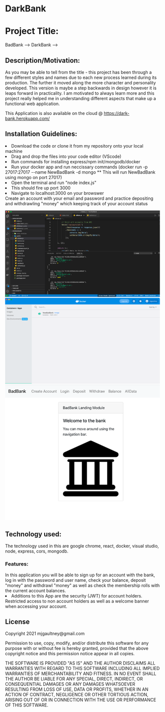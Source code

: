 # DarkBank

<h1>Project Title:</h1> BadBank --> DarkBank -->

<h2>Description/Motivation:</h2> 
As you may be able to tell from the title - this project has been through a few different styles and names due to each new process 
learned during its production. The further it moved along the more character and personality developed. This version is maybe a step backwards 
in design however it is leaps forward in practicality. I am motivated to always learn more and this project really helped me in understanding 
different aspects that make up a functional web application. 

This Application is also available on the cloud @ https://dark-bank.herokuapp.com/ 


<h2>Installation Guidelines:</h2> 
<li>Download the code or clone it from my repository onto your local machine</li>
<li>Drag and drop the files into your code editor (VScode)</li>
<li>Run commands for installing express/npm init/mongodb/docker</li>
<li>Run your docker app and run neccissary commands (docker run -p 27017:27017 --name NewBadBank -d mongo  **  This will run NewBadBank using mongo on port 27017)</li>
<li>Open the terminal and run "node index.js"</li>
<li>This should fire up port 3000</li>
<li>Navigate to localhost:3000 on your browswer</li>
</li>Create an account with your email and password and practice depositing and withdrawling "money" which keeping track of your account status</li>

![Alt text](https://github.com/mjgaultney/NewBadBank/blob/main/VScode.png?raw=true "VScode")
![Alt text](https://github.com/mjgaultney/NewBadBank/blob/main/docker.png?raw=true "Docker")
![Alt text](https://github.com/mjgaultney/NewBadBank/blob/main/badbank.png?raw=true "Log In")



<h2>Technology used:</h2> 
The technology used in this are google chrome, react, docker, visual studio, node, express, cors, mongodb.  
<h3>Features:</h3> In this application you will be able to sign up for an account with the bank, log in with the password and user name, check your balance, deposit "money" and withdrawl "money" as well as check the membership rolls with the current account balances. 
<li>Additions to this App are the security (JWT) for account holders. Restricted access to non account holders as well as a welcome banner when accessing your account. </li>

<h2>License</h2> 
Copyright 2021 mjgaultney@gmail.com

Permission to use, copy, modify, and/or distribute this software for any purpose with or without fee is hereby granted, provided that the above copyright notice and this permission notice appear in all copies.

THE SOFTWARE IS PROVIDED "AS IS" AND THE AUTHOR DISCLAIMS ALL WARRANTIES WITH REGARD TO THIS SOFTWARE INCLUDING ALL IMPLIED WARRANTIES OF MERCHANTABILITY AND FITNESS. IN NO EVENT SHALL THE AUTHOR BE LIABLE FOR ANY SPECIAL, DIRECT, INDIRECT, OR CONSEQUENTIAL DAMAGES OR ANY DAMAGES WHATSOEVER RESULTING FROM LOSS OF USE, DATA OR PROFITS, WHETHER IN AN ACTION OF CONTRACT, NEGLIGENCE OR OTHER TORTIOUS ACTION, ARISING OUT OF OR IN CONNECTION WITH THE USE OR PERFORMANCE OF THIS SOFTWARE.
